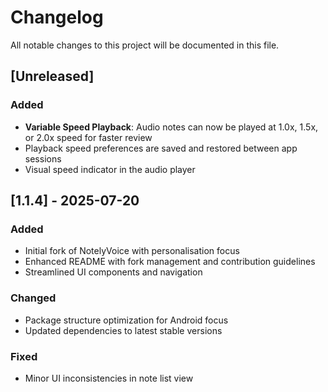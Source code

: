 # Changelog

All notable changes to this project will be documented in this file.

## [Unreleased]

### Added
- **Variable Speed Playback**: Audio notes can now be played at 1.0x, 1.5x, or 2.0x speed for faster review
- Playback speed preferences are saved and restored between app sessions
- Visual speed indicator in the audio player

## [1.1.4] - 2025-07-20

### Added
- Initial fork of NotelyVoice with personalisation focus
- Enhanced README with fork management and contribution guidelines  
- Streamlined UI components and navigation

### Changed
- Package structure optimization for Android focus
- Updated dependencies to latest stable versions

### Fixed
- Minor UI inconsistencies in note list view
